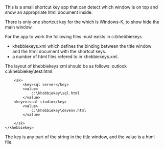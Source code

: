 This is a small shortcut key app that can detect which window is on top and show an appropriate html document inside.

There is only one shortcut key for the which is Windows-K, to show hide the main window.

For the app to work the following files must exists in c:\khebbiekeys
- khebbiekeys.xml which defines the binding between the title window and the html document with the shortcut keys.
- a number of html files refered to in khebbiekeys.xml.

The layout of khebbiekeys.xml should be as follows:
	<khebbiekey>
		<sk>
			<key>outlook</key>
			<value>
				c:\khebbiekey\test.html
			</value>
		</sk>
		
		<sk>
			<key>sql server</key>
			<value>
				c:\khebbiekey\sql.html
			</value>
		<key>visual studio</key>
			<value>
				c:\khebbiekey\devenv.html
			</value>

		</sk>
	</khebbiekey>

The key is any part of the string in the title window, and the value is a html file.